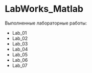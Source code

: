 # LabWorks_Matlab

Выполненные лабораторные работы:

* Lab_01
* Lab_02
* Lab_03
* Lab_04
* Lab_05
* Lab_06
* Lab_07
